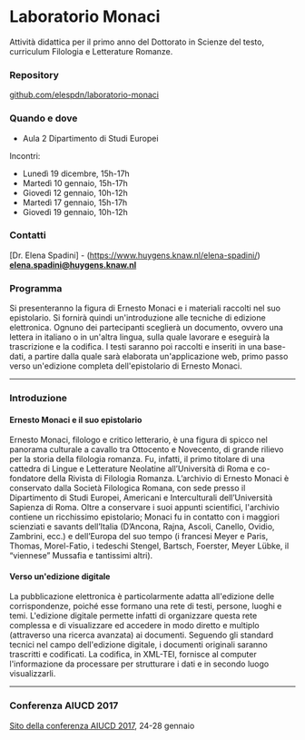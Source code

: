 # Laboratorio Monaci

Attività didattica per il primo anno del Dottorato in Scienze del testo, curriculum Filologia e Letterature Romanze.

### Repository

[github.com/elespdn/laboratorio-monaci](https://github.com/elespdn/laboratorio-monaci/tree/master/laboratorioMonaciPhD)

### Quando e dove
- Aula 2 Dipartimento di Studi Europei

Incontri:

- Lunedì 19 dicembre, 15h-17h
- Martedì 10 gennaio, 15h-17h
- Giovedì 12 gennaio, 10h-12h
- Martedì 17 gennaio, 15h-17h
- Giovedì 19 gennaio, 10h-12h

### Contatti
[Dr. Elena Spadini] - (https://www.huygens.knaw.nl/elena-spadini/)  **elena.spadini@huygens.knaw.nl**

### Programma 
Si presenteranno la figura di Ernesto Monaci e i materiali raccolti nel suo epistolario. Si fornirà quindi un'introduzione alle tecniche di edizione elettronica. Ognuno dei partecipanti sceglierà un documento, ovvero una lettera in italiano o in un'altra lingua, sulla quale lavorare e eseguirà la trascrizione e la codifica. I testi saranno poi raccolti e inseriti in una base-dati, a partire dalla quale sarà elaborata un'applicazione web, primo passo verso un'edizione completa dell'epistolario di Ernesto Monaci.

---

### Introduzione

#### Ernesto Monaci e il suo epistolario

Ernesto Monaci, filologo e critico letterario, è una figura di spicco nel panorama culturale a cavallo tra Ottocento e Novecento, di grande rilievo per la storia della filologia romanza. Fu, infatti, il primo titolare di una cattedra di Lingue e Letterature Neolatine all’Università di Roma e co-fondatore della Rivista di Filologia Romanza.
L’archivio di Ernesto Monaci è conservato dalla Società Filologica Romana, con sede presso il Dipartimento di Studi Europei, Americani e Interculturali dell’Università Sapienza di Roma. Oltre a conservare i suoi appunti scientifici, l'archivio contiene un ricchissimo epistolario; Monaci fu in contatto con i maggiori scienziati e savants dell’Italia (D’Ancona, Rajna, Ascoli, Canello, Ovidio, Zambrini, ecc.) e dell’Europa del suo tempo (i francesi Meyer e Paris, Thomas, Morel-Fatio, i tedeschi Stengel, Bartsch, Foerster, Meyer Lübke, il “viennese” Mussafia e tantissimi altri).

#### Verso un'edizione digitale

La pubblicazione elettronica è particolarmente adatta all'edizione delle corrispondenze, poiché esse formano una rete di testi, persone, luoghi e temi. L'edizione digitale permette infatti di organizzare questa rete complessa e di visualizzare ed accedere in modo diretto e multiplo (attraverso una ricerca avanzata) ai documenti.
Seguendo gli standard tecnici nel campo dell'edizione digitale, i documenti originali saranno trascritti e codificati. La codifica, in XML-TEI, fornisce al computer l'informazione da processare per strutturare i dati e in secondo luogo visualizzarli.

---

### Conferenza AIUCD 2017

[Sito della conferenza AIUCD 2017](http://aiucd2017.aiucd.it/), 24-28 gennaio
 

